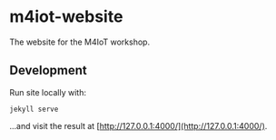 # m4iot-website

The website for the M4IoT workshop.

## Development

Run site locally with:

```
jekyll serve
```

...and visit the result at [http://127.0.0.1:4000/](http://127.0.0.1:4000/).
